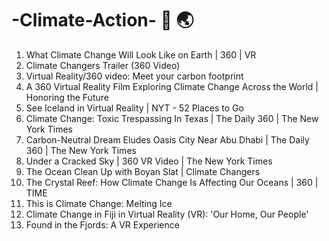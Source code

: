 # -Climate-Action- 🌱 🌏 

1. What Climate Change Will Look Like on Earth | 360 | VR 
2. Climate Changers Trailer (360 Video)
3. Virtual Reality/360 video: Meet your carbon footprint
4. A 360 Virtual Reality Film Exploring Climate Change Across the World | Honoring the Future
5. See Iceland in Virtual Reality | NYT - 52 Places to Go
6. Climate Change: Toxic Trespassing In Texas | The Daily 360 | The New York Times
7. Carbon-Neutral Dream Eludes Oasis City Near Abu Dhabi | The Daily 360 | The New York Times
8. Under a Cracked Sky | 360 VR Video | The New York Times
9. The Ocean Clean Up with Boyan Slat | Climate Changers
10. The Crystal Reef: How Climate Change Is Affecting Our Oceans | 360 | TIME
11. This is Climate Change: Melting Ice
12. Climate Change in Fiji in Virtual Reality (VR): 'Our Home, Our People'
13. Found in the Fjords: A VR Experience
